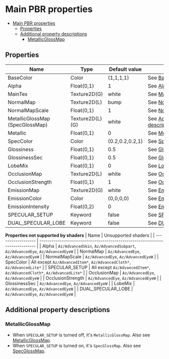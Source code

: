 # Main PBR properties

- [Main PBR properties](#main-pbr-properties)
  - [Properties](#properties)
  - [Additional property descriptions](#additional-property-descriptions)
    - [MetallicGlossMap](#metallicglossmap)

## Properties
| Name                            | Type            | Default value   | Description                                                                          |
| ------------------------------- | --------------- | --------------- | ------------------------------------------------------------------------------------ |
| BaseColor                       | Color           | (1,1,1,1)       | See [BaseColor](../common/pbr_property_descriptions.md#basecolor).                   |
| Alpha                           | Float(0,1)      | 1               | See [Alpha](../common/pbr_property_descriptions.md#alpha).                           |
| MainTex                         | Texture2D(G)    | white           | See [MainTex](../common/pbr_property_descriptions.md#maintex).                       |
| NormalMap                       | Texture2D(L)    | bump            | See [NormalMap](../common/pbr_property_descriptions.md#normalmap).                   |
| NormalMapScale                  | Float(0,1)      | 1               | See [NormalMapScale](../common/pbr_property_descriptions.md#normalmapscale).         |
| MetallicGlossMap (SpecGlossMap) | Texture2D(L)(G) | white           | See [Additional property descriptions/MetallicGlossMap](#metallicglossmap).          |
| Metallic                        | Float(0,1)      | 0               | See [Metallic](../common/pbr_property_descriptions.md#metallic).                     |
| SpecColor                       | Color           | (0.2,0.2,0.2,1) | See [SpecColor](../common/pbr_property_descriptions.md#speccolor).                   |
| Glossiness                      | Float(0,1)      | 0.5             | See [Glossiness](../common/pbr_property_descriptions.md#glossiness).                 |
| GlossinessSec                   | Float(0,1)      | 0.5             | See [GlossinessSec](../common/pbr_property_descriptions.md#glossinesssec).           |
| LobeMix                         | Float(0,1)      | 0               | See [LobeMix](../common/pbr_property_descriptions.md#lobemix).                       |
| OcclusionMap                    | Texture2D(L)    | white           | See [OcclusionMap](../common/pbr_property_descriptions.md#occlusionmap).             |
| OcclusionStrength               | Float(0,1)      | 1               | See [OcclusionStrength](../common/pbr_property_descriptions.md#occlusionstrength).   |
| EmissionMap                     | Texture2D(G)    | white           | See [EmissionMap](../common/pbr_property_descriptions.md#emissionmap).               |
| EmissionColor                   | Color           | (0,0,0,0)       | See [EmissionColor](../common/pbr_property_descriptions.md#emissioncolor).           |
| EmissionIntensity               | Float(0,2)      | 0               | See [EmissionIntensity](../common/pbr_property_descriptions.md#emissionintensity).   |
| SPECULAR_SETUP                  | Keyword         | false           | See [SPECULAR_SETUP](../common/pbr_property_descriptions.md#specular_setup).         |
| DUAL_SPECULAR_LOBE              | Keyword         | false           | See [DUAL_SPECULAR_LOBE](../common/pbr_property_descriptions.md#dual_specular_lobe). |

**Properties not supported by shaders**
| Name               | Unsupported shaders                                                          |
| ------------------ | ---------------------------------------------------------------------------- |
| Alpha              | `Az/AdvancedSkin`, `Az/AdvancedSubpart`, `Az/AdvancedEye`, `Az/AdvancedEyeW` |
| NormalMap          | `Az/AdvancedEye`, `Az/AdvancedEyeW`                                          |
| NormalMapScale     | `Az/AdvancedEye`, `Az/AdvancedEyeW`                                          |
| SpecColor          | All except `Az/AdvancedItem*`, `Az/AdvancedCloth*`, `Az/AdvancedLite*`       |
| SPECULAR_SETUP     | All except `Az/AdvancedItem*`, `Az/AdvancedCloth*`, `Az/AdvancedLite*`       |
| OcclusionMap       | `Az/AdvancedEye`, `Az/AdvancedEyeW`                                          |
| OcclusionStrength  | `Az/AdvancedEye`, `Az/AdvancedEyeW`                                          |
| GlossinessSec      | `Az/AdvancedEye`, `Az/AdvancedEyeW`                                          |
| LobeMix            | `Az/AdvancedEye`, `Az/AdvancedEyeW`                                          |
| DUAL_SPECULAR_LOBE | `Az/AdvancedEye`, `Az/AdvancedEyeW`                                          |

## Additional property descriptions
### MetallicGlossMap
- When `SPECULAR_SETUP` is turned off, it's `MetallicGlossMap`. Also see [MetallicGlossMap](../common/pbr_property_descriptions.md#metallicglossmap).
- When `SPECULAR_SETUP` is turned on, it's `SpecGlossMap`. Also see [SpecGlossMap](../common/pbr_property_descriptions.md#specglossmap).
